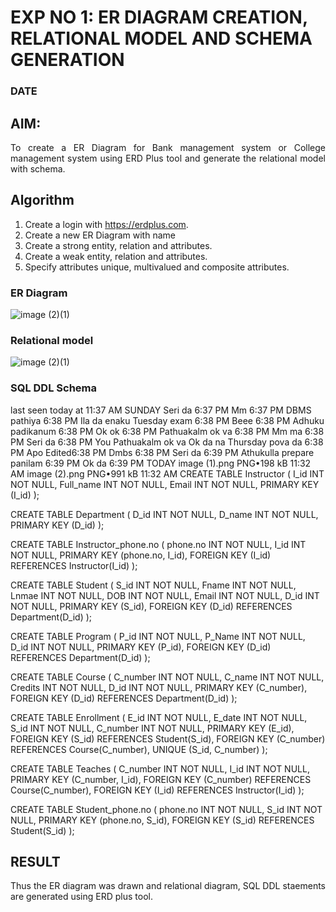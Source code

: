 # EXP NO 1: ER DIAGRAM CREATION, RELATIONAL MODEL AND SCHEMA GENERATION  
### DATE
## AIM:
<div align="justify">
   To create a ER Diagram for Bank management system or College management system using ERD Plus tool and generate the relational model with schema. 
</div>

## Algorithm
1. Create a login with https://erdplus.com.
2. Create a new ER Diagram with name
3. Create a strong entity, relation and attributes.
4. Create a weak entity, relation and attributes.
5. Specify attributes unique, multivalued and composite attributes.

### ER Diagram 
![image (2)(1)](https://github.com/DrUmaRaniV/DBMS/assets/123856724/5b668b73-a24f-4362-9d3c-5b50caae6b69)



### Relational model

![image (2)(1)](https://github.com/DrUmaRaniV/DBMS/assets/123856724/1d2f4e35-8011-4d9a-a733-604704a410cf)



### SQL DDL Schema 


last seen today at 11:37 AM
SUNDAY
Seri da
6:37 PM
Mm
6:37 PM
DBMS pathiya
6:38 PM
Ila da enaku Tuesday exam
6:38 PM
Beee
6:38 PM
Adhuku padikanum
6:38 PM
Ok ok
6:38 PM
Pathuakalm ok va
6:38 PM
Mm ma
6:38 PM
Seri da
6:38 PM
You
Pathuakalm ok va
Ok da na Thursday pova da
6:38 PM
Apo
Edited6:38 PM
Dmbs
6:38 PM
Seri da
6:39 PM
Athukulla prepare panilam
6:39 PM
Ok da
6:39 PM
TODAY
image (1).png
PNG•198 kB
11:32 AM
image (2).png
PNG•991 kB
11:32 AM
CREATE TABLE Instructor
(
  I_id INT NOT NULL,
  Full_name INT NOT NULL,
  Email INT NOT NULL,
  PRIMARY KEY (I_id)
);

CREATE TABLE Department
(
  D_id INT NOT NULL,
  D_name INT NOT NULL,
  PRIMARY KEY (D_id)
);

CREATE TABLE Instructor_phone.no
(
  phone.no INT NOT NULL,
  I_id INT NOT NULL,
  PRIMARY KEY (phone.no, I_id),
  FOREIGN KEY (I_id) REFERENCES Instructor(I_id)
);

CREATE TABLE Student
(
  S_id INT NOT NULL,
  Fname INT NOT NULL,
  Lnmae INT NOT NULL,
  DOB INT NOT NULL,
  Email INT NOT NULL,
  D_id INT NOT NULL,
  PRIMARY KEY (S_id),
  FOREIGN KEY (D_id) REFERENCES Department(D_id)
);

CREATE TABLE Program
(
  P_id INT NOT NULL,
  P_Name INT NOT NULL,
  D_id INT NOT NULL,
  PRIMARY KEY (P_id),
  FOREIGN KEY (D_id) REFERENCES Department(D_id)
);

CREATE TABLE Course
(
  C_number INT NOT NULL,
  C_name INT NOT NULL,
  Credits INT NOT NULL,
  D_id INT NOT NULL,
  PRIMARY KEY (C_number),
  FOREIGN KEY (D_id) REFERENCES Department(D_id)
);

CREATE TABLE Enrollment
(
  E_id INT NOT NULL,
  E_date INT NOT NULL,
  S_id INT NOT NULL,
  C_number INT NOT NULL,
  PRIMARY KEY (E_id),
  FOREIGN KEY (S_id) REFERENCES Student(S_id),
  FOREIGN KEY (C_number) REFERENCES Course(C_number),
  UNIQUE (S_id, C_number)
);

CREATE TABLE Teaches
(
  C_number INT NOT NULL,
  I_id INT NOT NULL,
  PRIMARY KEY (C_number, I_id),
  FOREIGN KEY (C_number) REFERENCES Course(C_number),
  FOREIGN KEY (I_id) REFERENCES Instructor(I_id)
);

CREATE TABLE Student_phone.no
(
  phone.no INT NOT NULL,
  S_id INT NOT NULL,
  PRIMARY KEY (phone.no, S_id),
  FOREIGN KEY (S_id) REFERENCES Student(S_id)
);





## RESULT 
<div align="justify">
Thus the ER diagram was drawn and relational diagram, SQL DDL staements are generated using ERD plus tool.
</div>
